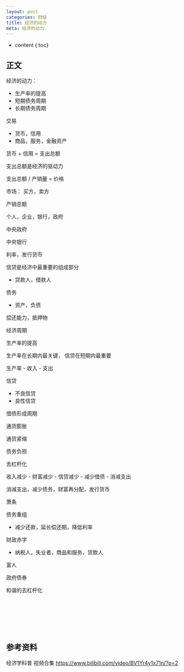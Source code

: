 ```yaml
---
layout: post
categories: 财经
title: 经济的动力
meta: 经济的动力
---
```

* content
{:toc}

## 正文

经济的动力：
* 生产率的提高
* 短期债务周期
* 长期债务周期

交易
* 货币，信用
* 商品，服务，金融资产

货币 + 信用 = 支出总额

支出总额是经济的驱动力

支出总额 / 产销量 = 价格

市场：
买方，卖方

产销总额

个人，企业，银行，政府

中央政府

中央银行

利率，发行货币

信贷是经济中最重要的组成部分
* 贷款人，借款人

债务
* 资产，负债

偿还能力，抵押物

经济周期

生产率的提高

生产率在长期内最关键，
信贷在短期内最重要

生产率 - 收入 - 支出

信贷
* 不良信贷
* 良性信贷

借债形成周期

通货膨胀

通货紧缩

债务负担

去杠杆化

收入减少 - 财富减少 - 信贷减少 - 减少借债 - 消减支出

消减支出，减少债务，财富再分配，发行货币

萧条

债务重组
* 减少还款，延长偿还期，降低利率

财政赤字
* 纳税人，失业者，商品和服务，贷款人

富人

政府债券

和谐的去杠杆化

<br/><br/><br/><br/><br/>
## 参考资料

经济学科普 视频合集 <https://www.bilibili.com/video/BV1Yr4y1x71n/?p=2>
